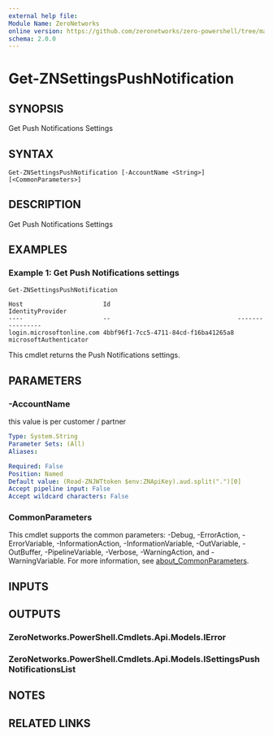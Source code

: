 ```yaml
---
external help file:
Module Name: ZeroNetworks
online version: https://github.com/zeronetworks/zero-powershell/tree/master/src/help/zeronetworks/get-znsettingspushnotification
schema: 2.0.0
---
```


# Get-ZNSettingsPushNotification

## SYNOPSIS
Get Push Notifications Settings

## SYNTAX

```
Get-ZNSettingsPushNotification [-AccountName <String>] [<CommonParameters>]
```

## DESCRIPTION
Get Push Notifications Settings

## EXAMPLES

### Example 1: Get Push Notifications settings
```powershell
Get-ZNSettingsPushNotification
```

```output
Host                      Id                                   IdentityProvider
----                      --                                   ----------------
login.microsoftonline.com 4bbf96f1-7cc5-4711-84cd-f16ba41265a8 microsoftAuthenticator
```

This cmdlet returns the Push Notifications settings.

## PARAMETERS

### -AccountName
this value is per customer / partner

```yaml
Type: System.String
Parameter Sets: (All)
Aliases:

Required: False
Position: Named
Default value: (Read-ZNJWTtoken $env:ZNApiKey).aud.split(".")[0]
Accept pipeline input: False
Accept wildcard characters: False
```

### CommonParameters
This cmdlet supports the common parameters: -Debug, -ErrorAction, -ErrorVariable, -InformationAction, -InformationVariable, -OutVariable, -OutBuffer, -PipelineVariable, -Verbose, -WarningAction, and -WarningVariable. For more information, see [about_CommonParameters](http://go.microsoft.com/fwlink/?LinkID=113216).

## INPUTS

## OUTPUTS

### ZeroNetworks.PowerShell.Cmdlets.Api.Models.IError

### ZeroNetworks.PowerShell.Cmdlets.Api.Models.ISettingsPushNotificationsList

## NOTES

## RELATED LINKS

